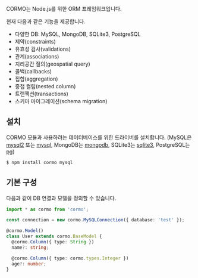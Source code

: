 CORMO는 Node.js를 위한 ORM 프레임워크입니다.

현재 다음과 같은 기능을 제공합니다.

- 다양한 DB: MySQL, MongoDB, SQLite3, PostgreSQL
- 제약(constraints)
- 유효성 검사(validations)
- 관계(associations)
- 지리공간 질의(geospatial query)
- 콜백(callbacks)
- 집합(aggregation)
- 중첩 컬럼(nested column)
- 트랜잭션(transactions)
- 스키마 마이그레이션(schema migration)

## 설치

CORMO 모듈과 사용하려는 데이터베이스를 위한 드라이버를 설치합니다.
(MySQL은 [mysql2](https://www.npmjs.com/package/mysql2) 또는 [mysql](https://www.npmjs.com/package/mysql), MongoDB는 [mongodb](https://www.npmjs.com/package/mongodb), SQLite3는 [sqlite3](https://www.npmjs.com/package/sqlite3), PostgreSQL는 [pg](https://www.npmjs.com/package/pg))

```bash
$ npm install cormo mysql
```

## 기본 구성

다음과 같이 DB 연결과 모델을 정의할 수 있습니다.

```typescript
import * as cormo from 'cormo';

const connection = new cormo.MySQLConnection({ database: 'test' });

@cormo.Model()
class User extends cormo.BaseModel {
  @cormo.Column({ type: String })
  name?: string;

  @cormo.Column({ type: cormo.types.Integer })
  age?: number;
}
```

